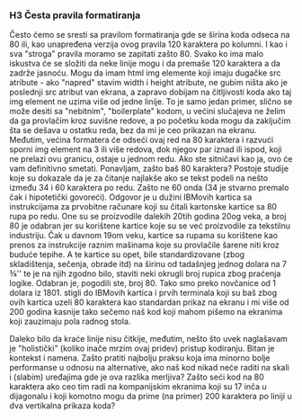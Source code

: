 ### H3 Česta pravila formatiranja

Često ćemo se sresti sa pravilom formatiranja gde se širina koda odseca na 80 ili, kao unapređena verzija ovog pravila 120 karaktera po kolumni. I kao i sva "stroga" pravila moramo se zapitati zašto 80. Svako ko ima malo iskustva će se složiti da neke linije mogu i da premaše 120 karaktera a da zadrže jasnoću. Mogu da imam html img elemente koji imaju dugačke src atribute - ako "napred" stavim width i height atribute, ne gubim ništa ako je poslednji src atribut van ekrana, a zapravo dobijam na čitljivosti koda ako taj img element ne uzima više od jedne linije. To je samo jedan primer, slično se može desiti sa "nebitnim", "boilerplate" kodom, u većini slučajeva ne želim da ga provlačim kroz suvišne redove, a po početku koda mogu da zaključim šta se dešava u ostatku reda, bez da mi je ceo prikazan na ekranu. Međutim, većina formatera će odseći ovaj red na 80 karaktera i razvući sporni img element na 3 ili više redova, dok njegov par iznad ili ispod, koji ne prelazi ovu granicu, ostaje u jednom redu. Ako ste sitničavi kao ja, ovo će vam definitivno smetati. Ponavljam, zašto baš 80 karaktera? Postoje studije koje su dokazale da je za čitanje najlakše ako se tekst podeli na nešto između 34 i 60 karaktera po redu. Zašto ne 60 onda (34 je stvarno premalo čak i hipotetički govoreći). Odgovor je u dužini IBMovih kartica sa instrukcijama za prvobitne računare koji su čitali kartonske kartice sa 80 rupa po redu. One su se proizvodile dalekih 20tih godina 20og veka, a broj 80 je odabran jer su korištene kartice koje su se već proizvodile za tekstilnu industriju. Čak u davnom 19om veku, kartice sa rupama su korištene kao prenos za instrukcije raznim mašinama koje su provlačile šarene niti kroz buduće tepihe. A te kartice su opet, bile standardizovane (zbog skladištenja, sečenja, obrade itd) na širinu od tadašnjeg jednog dolara na 7 ⅜'' te je na njih zgodno bilo, staviti neki okrugli broj rupica zbog praćenja logike. Odabran je, pogodili ste, broj 80. Tako smo preko novčanice od 1 dolara iz 1801. stigli do IBMovih kartica i prvih terminala koji su baš zbog ovih kartica uzeli 80 karaktera kao standardan prikaz na ekranu i mi više od 200 godina kasnije tako sečemo naš kod koji mahom pišemo na ekranima koji zauzimaju pola radnog stola.

Daleko bilo da kraće linije nisu čitkije, međutim, nešto što uvek naglašavam je "holistički" (koliko inače mrzim ovaj pridev) pristup kodiranju. Bitan je kontekst i namena. Zašto pratiti najbolju praksu koja ima minorno bolje performanse u odnosu na alternative, ako naš kod nikad neće raditi na skali i (slabim) uređajima gde je ova razlika merljiva? Zašto seći kod na 80 karaktera ako ceo tim radi na kompanijskim ekranima koji su 17 inča u dijagonalu i koji komotno mogu da prime (na primer) 200 karaktera po liniji u dva vertikalna prikaza koda?



